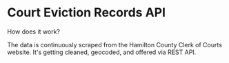 # Court Eviction Records API

How does it work? 

The data is continuously scraped from the Hamilton County Clerk of Courts website. 
It's getting cleaned, geocoded, and offered via REST API.
